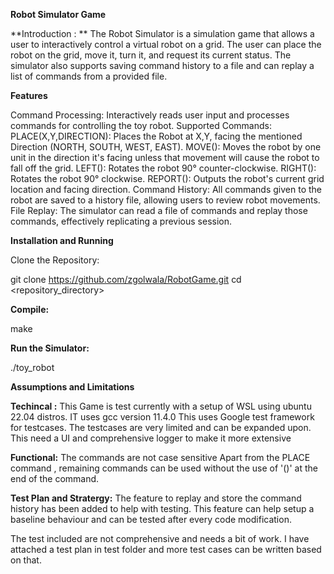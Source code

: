 **Robot Simulator Game**

**Introduction : **
The Robot Simulator is a simulation game that allows a user to interactively control a virtual robot on a grid. The user can place the robot on the grid, move it, turn it, and request its current status. The simulator also supports saving command history to a file and can replay a list of commands from a provided file.

**Features**

Command Processing: Interactively reads user input and processes commands for controlling the toy robot.
Supported Commands:
PLACE(X,Y,DIRECTION): Places the Robot at X,Y, facing the mentioned Direction (NORTH, SOUTH, WEST, EAST).
MOVE(): Moves the robot by one unit in the direction it's facing unless that movement will cause the robot to fall off the grid.
LEFT(): Rotates the robot 90° counter-clockwise.
RIGHT(): Rotates the robot 90° clockwise.
REPORT(): Outputs the robot's current grid location and facing direction.
Command History: All commands given to the robot are saved to a history file, allowing users to review robot movements.
File Replay: The simulator can read a file of commands and replay those commands, effectively replicating a previous session.

**Installation and Running**

Clone the Repository:

git clone https://github.com/zgolwala/RobotGame.git
cd <repository_directory>

**Compile:**

make

**Run the Simulator:**

./toy_robot

**Assumptions and Limitations**

**Techincal :**
This Game is test currently with a setup of WSL using ubuntu 22.04 distros. IT uses gcc version 11.4.0
This uses Google test framework for testcases. The testcases are very limited and can be expanded upon.
This need a UI and comprehensive logger to make it more extensive

**Functional:**
The commands are not case sensitive
Apart from the PLACE command , remaining commands can be used without the use of '()' at the end of the command.

**Test Plan and Stratergy:**
The feature to replay and store the command history has been added to help with testing. This feature can help setup a baseline behaviour and can be tested after every code modification.

The test included are not comprehensive and needs a bit of work. I have attached a test plan in test folder and more test cases can be written based on that.


